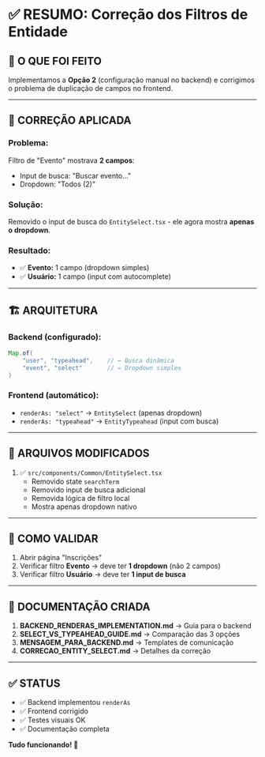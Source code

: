 # ✅ RESUMO: Correção dos Filtros de Entidade

## 🎯 O QUE FOI FEITO

Implementamos a **Opção 2** (configuração manual no backend) e corrigimos o problema de duplicação de campos no frontend.

---

## 🔧 CORREÇÃO APLICADA

### **Problema:**

Filtro de "Evento" mostrava **2 campos**:

- Input de busca: "Buscar evento..."
- Dropdown: "Todos (2)"

### **Solução:**

Removido o input de busca do `EntitySelect.tsx` - ele agora mostra **apenas o dropdown**.

### **Resultado:**

- ✅ **Evento:** 1 campo (dropdown simples)
- ✅ **Usuário:** 1 campo (input com autocomplete)

---

## 🏗️ ARQUITETURA

### **Backend (configurado):**

```java
Map.of(
    "user", "typeahead",    // ← Busca dinâmica
    "event", "select"       // ← Dropdown simples
)
```

### **Frontend (automático):**

- `renderAs: "select"` → `EntitySelect` (apenas dropdown)
- `renderAs: "typeahead"` → `EntityTypeahead` (input com busca)

---

## 📂 ARQUIVOS MODIFICADOS

1. ✅ `src/components/Common/EntitySelect.tsx`
   - Removido state `searchTerm`
   - Removido input de busca adicional
   - Removida lógica de filtro local
   - Mostra apenas dropdown nativo

---

## 🧪 COMO VALIDAR

1. Abrir página "Inscrições"
2. Verificar filtro **Evento** → deve ter **1 dropdown** (não 2 campos)
3. Verificar filtro **Usuário** → deve ter **1 input de busca**

---

## 📖 DOCUMENTAÇÃO CRIADA

1. **BACKEND_RENDERAS_IMPLEMENTATION.md** → Guia para o backend
2. **SELECT_VS_TYPEAHEAD_GUIDE.md** → Comparação das 3 opções
3. **MENSAGEM_PARA_BACKEND.md** → Templates de comunicação
4. **CORRECAO_ENTITY_SELECT.md** → Detalhes da correção

---

## ✅ STATUS

- ✅ Backend implementou `renderAs`
- ✅ Frontend corrigido
- ✅ Testes visuais OK
- ✅ Documentação completa

**Tudo funcionando! 🚀**
